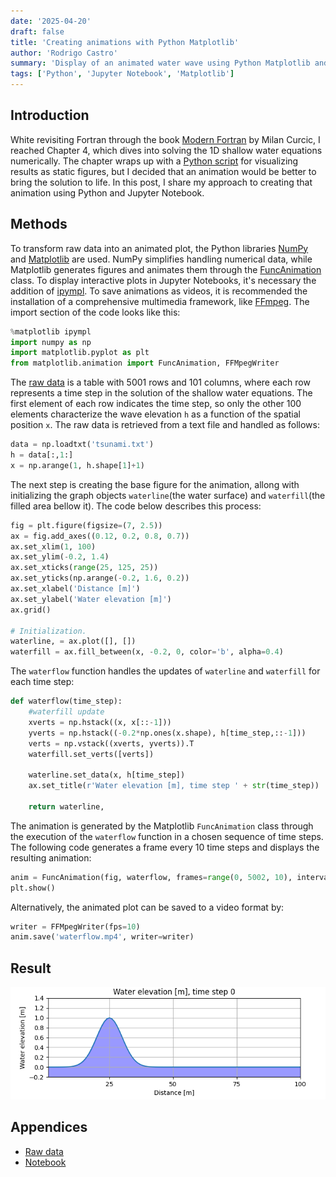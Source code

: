 ```yaml
---
date: '2025-04-20'
draft: false
title: 'Creating animations with Python Matplotlib'
author: 'Rodrigo Castro'
summary: 'Display of an animated water wave using Python Matplotlib and Jupyter Notebook.'
tags: ['Python', 'Jupyter Notebook', 'Matplotlib']
---
```


## Introduction
White revisiting Fortran through the book [Modern Fortran] by Milan Curcic, I reached Chapter 4, which dives into solving the 1D shallow water equations numerically. The chapter wraps up with a [Python script] for visualizing results as static figures, but I decided that an animation would be better to bring the solution to life. In this post, I share my approach to creating that animation using Python and Jupyter Notebook.

## Methods
To transform raw data into an animated plot, the Python libraries [NumPy] and [Matplotlib] are used. NumPy simplifies handling numerical data, while Matplotlib generates figures and animates them through the [FuncAnimation] class. To display interactive plots in Jupyter Notebooks, it's necessary the addition of [ipympl]. To save animations as videos, it is recommended the installation of a comprehensive multimedia framework, like [FFmpeg]. The import section of the code looks like this:

```python
%matplotlib ipympl
import numpy as np
import matplotlib.pyplot as plt
from matplotlib.animation import FuncAnimation, FFMpegWriter
```

The [raw data](#appendices) is a table with 5001 rows and 101 columns, where each row represents a time step in the solution of the shallow water equations. The first element of each row indicates the time step, so only the other 100 elements characterize the wave elevation `h` as a function of the spatial position `x`. The raw data is retrieved from a text file and handled as follows:


```python
data = np.loadtxt('tsunami.txt')
h = data[:,1:]
x = np.arange(1, h.shape[1]+1)
```

The next step is creating the base figure for the animation, allong with initializing the graph objects `waterline`(the water surface) and `waterfill`(the filled area bellow it). The code below describes this process:

```python
fig = plt.figure(figsize=(7, 2.5))
ax = fig.add_axes((0.12, 0.2, 0.8, 0.7))
ax.set_xlim(1, 100)
ax.set_ylim(-0.2, 1.4)
ax.set_xticks(range(25, 125, 25))
ax.set_yticks(np.arange(-0.2, 1.6, 0.2))
ax.set_xlabel('Distance [m]')
ax.set_ylabel('Water elevation [m]')
ax.grid()

# Initialization.
waterline, = ax.plot([], [])
waterfill = ax.fill_between(x, -0.2, 0, color='b', alpha=0.4)
```

The `waterflow` function handles the updates of `waterline` and `waterfill` for each time step:

```python
def waterflow(time_step):
    #waterfill update
    xverts = np.hstack((x, x[::-1]))
    yverts = np.hstack((-0.2*np.ones(x.shape), h[time_step,::-1]))
    verts = np.vstack((xverts, yverts)).T
    waterfill.set_verts([verts])

    waterline.set_data(x, h[time_step])
    ax.set_title(r'Water elevation [m], time step ' + str(time_step))

    return waterline,
```

The animation is generated by the Matplotlib `FuncAnimation` class through the execution of the `waterflow` function in a chosen sequence of time steps. The following code generates a frame every 10 time steps and displays the resulting animation:

```python
anim = FuncAnimation(fig, waterflow, frames=range(0, 5002, 10), interval=100, blit=True) 
plt.show()
```

Alternatively, the animated plot can be saved to a video format by:

```python
writer = FFMpegWriter(fps=10)
anim.save('waterflow.mp4', writer=writer)
```

## Result 
<p align="center">
<img src="waterflow.gif" alt="1D shallow water" >
</p>

## Appendices
* <a href="tsunami.txt" download>Raw data</a>
* <a href="tsunami.ipynb" download>Notebook</a>

<!--Links-->
[Modern Fortran]: https://www.manning.com/books/modern-fortran
[Python script]: https://github.com/modern-fortran/tsunami/blob/master/src/ch04/plot_water_height.py
[Matplotlib]: https://matplotlib.org/
[FuncAnimation]: https://matplotlib.org/stable/api/_as_gen/matplotlib.animation.FuncAnimation.html#matplotlib.animation.FuncAnimation
[NumPy]: https://numpy.org/
[ipympl]: https://matplotlib.org/ipympl/
[FFmpeg]: https://www.ffmpeg.org/
